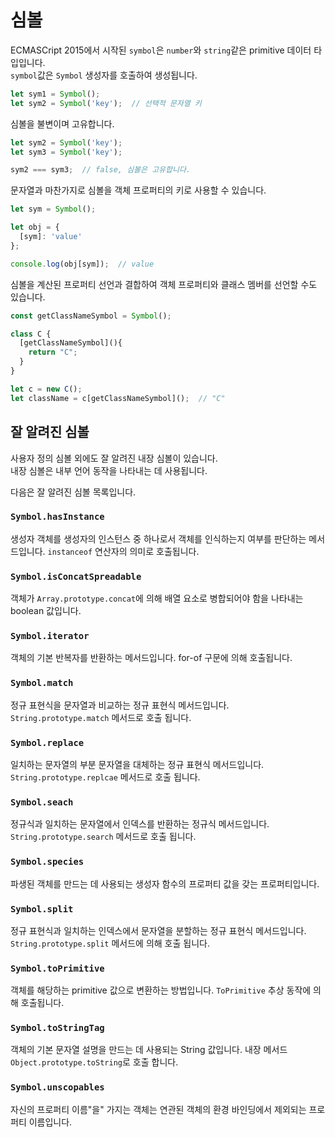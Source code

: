 # 심볼

ECMASCript 2015에서 시작된 `symbol`은 `number`와 `string`같은 primitive 데이터 타입입니다.<br/>
`symbol`값은 `Symbol` 생성자를 호출하여 생성됩니다.

```ts
let sym1 = Symbol();
let sym2 = Symbol('key');  // 선택적 문자열 키
```

심볼을 불변이며 고유합니다.

```ts
let sym2 = Symbol('key');
let sym3 = Symbol('key');

sym2 === sym3;  // false, 심볼은 고유합니다.
```

문자열과 마찬가지로 심볼을 객체 프로퍼티의 키로 사용할 수 있습니다.

```ts
let sym = Symbol();

let obj = {
  [sym]: 'value'
};

console.log(obj[sym]);  // value
```

심볼을 계산된 프로퍼티 선언과 결합하여 객체 프로퍼티와 클래스 멤버를 선언할 수도 있습니다.

```ts
const getClassNameSymbol = Symbol();

class C {
  [getClassNameSymbol](){
    return "C";
  }
}

let c = new C();
let className = c[getClassNameSymbol]();  // "C"
```

## 잘 알려진 심볼

사용자 정의 심볼 외에도 잘 알려진 내장 심볼이 있습니다.<br/>
내장 심볼은 내부 언어 동작을 나타내는 데 사용됩니다.

다음은 잘 알려진 심볼 목록입니다.

### `Symbol.hasInstance`

생성자 객체를 생성자의 인스턴스 중 하나로서 객체를 인식하는지 여부를 판단하는 메서드입니다. `instanceof` 연산자의 의미로 호출됩니다.

### `Symbol.isConcatSpreadable`

객체가 `Array.prototype.concat`에 의해 배열 요소로 병합되어야 함을 나타내는 boolean 값입니다.

### `Symbol.iterator`

객체의 기본 반복자를 반환하는 메서드입니다. for-of 구문에 의해 호출됩니다.

### `Symbol.match`

정규 표현식을 문자열과 비교하는 정규 표현식 메서드입니다. `String.prototype.match` 메서드로 호출 됩니다.

### `Symbol.replace`

일치하는 문자열의 부분 문자열을 대체하는 정규 표현식 메서드입니다. `String.prototype.replcae` 메서드로 호출 됩니다.

### `Symbol.seach`

정규식과 일치하는 문자열에서 인덱스를 반환하는 정규식 메서드입니다. `String.prototype.search` 메서드로 호출 됩니다.

### `Symbol.species`

파생된 객체를 만드는 데 사용되는 생성자 함수의 프로퍼티 값을 갖는 프로퍼티입니다.

### `Symbol.split`

정규 표현식과 일치하는 인덱스에서 문자열을 분할하는 정규 표현식 메서드입니다. `String.prototype.split` 메서드에 의해 호출 됩니다.

### `Symbol.toPrimitive`

객체를 해당하는 primitive 값으로 변환하는 방법입니다. `ToPrimitive` 추상 동작에 의해 호출됩니다.

### `Symbol.toStringTag`

객체의 기본 문자열 설명을 만드는 데 사용되는 String 값입니다. 내장 메서드 `Object.prototype.toString`로 호출 합니다.

### `Symbol.unscopables`

자신의 프로퍼티 이름"을" 가지는 객체는 연관된 객체의 환경 바인딩에서 제외되는 프로퍼티 이름입니다.